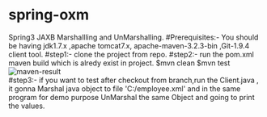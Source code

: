 spring-oxm
==========

Spring3 JAXB Marshallling and UnMarshalling.
#Prerequisites:- 
You should be having jdk1.7.x ,apache tomcat7.x, apache-maven-3.2.3-bin ,Git-1.9.4 client tool.
#step1:- 
clone the project from repo.
#step2:-
run the pom.xml maven build  which is alredy exist in project.
$mvn clean 
$mvn test
![maven-result](https://github.com/GurdeepSinghSabarwal/spring-angularJS/raw/master/src/main/resources/maven-result.png)   
#step3:-
if you want to test after checkout from branch,run the Client.java , it gonna Marshal java object to file 'C:/employee.xml'
and in the same program for demo purpose UnMarshal the same Object and going to print the values.
